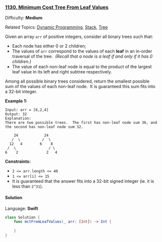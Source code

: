 ### [1130\. Minimum Cost Tree From Leaf Values](https://leetcode.com/problems/minimum-cost-tree-from-leaf-values/)

Difficulty: **Medium**  

Related Topics: [Dynamic Programming](https://leetcode.com/tag/dynamic-programming/), [Stack](https://leetcode.com/tag/stack/), [Tree](https://leetcode.com/tag/tree/)


Given an array `arr` of positive integers, consider all binary trees such that:

*   Each node has either 0 or 2 children;
*   The values of `arr` correspond to the values of each **leaf** in an in-order traversal of the tree.  _(Recall that a node is a leaf if and only if it has 0 children.)_
*   The value of each non-leaf node is equal to the product of the largest leaf value in its left and right subtree respectively.

Among all possible binary trees considered, return the smallest possible sum of the values of each non-leaf node.  It is guaranteed this sum fits into a 32-bit integer.

**Example 1:**

```
Input: arr = [6,2,4]
Output: 32
Explanation:
There are two possible trees.  The first has non-leaf node sum 36, and the second has non-leaf node sum 32.

    24            24
   /  \          /  \
  12   4        6    8
 /  \               / \
6    2             2   4
```

**Constraints:**

*   `2 <= arr.length <= 40`
*   `1 <= arr[i] <= 15`
*   It is guaranteed that the answer fits into a 32-bit signed integer (ie. it is less than `2^31`).


#### Solution

Language: **Swift**

```swift
class Solution {
    func mctFromLeafValues(_ arr: [Int]) -> Int {
        
    }
}
```